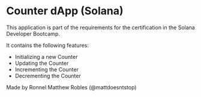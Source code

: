# Counter dApp (Solana)

This application is part of the requirements for the certification in the Solana Developer Bootcamp.

It contains the following features:
- Initializing a new Counter
- Updating the Counter
- Incrementing the Counter
- Decrementing the Counter

Made by Ronnel Matthew Robles (@mattdoesntstop)

